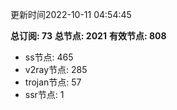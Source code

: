 更新时间2022-10-11 04:54:45

**总订阅: 73**
**总节点: 2021**
**有效节点: 808**
- ss节点: 465
- v2ray节点: 285
- trojan节点: 57
- ssr节点: 1
